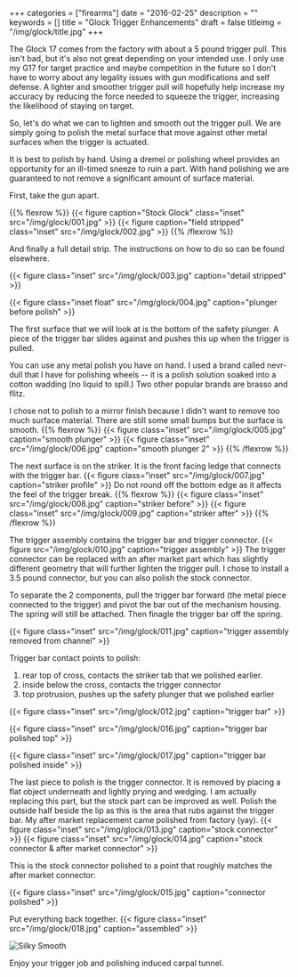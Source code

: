 +++
categories = ["firearms"]
date = "2016-02-25"
description = ""
keywords = []
title = "Glock Trigger Enhancements"
draft = false
titleimg = "/img/glock/title.jpg"
+++

The Glock 17 comes from the factory with about a 5 pound trigger pull. This isn't bad, but it's also not great depending on your intended use. I only use my G17 for target practice and maybe competition in the future so I don't have to worry about any legality issues with gun modifications and self defense. A lighter and smoother trigger pull will hopefully help increase my accuracy by reducing the force needed to squeeze the trigger, increasing the likelihood of staying on target.

So, let's do what we can to lighten and smooth out the trigger pull. We are simply going to polish the metal surface that move against other metal surfaces when the trigger is actuated. 

It is best to polish by hand. Using a dremel or polishing wheel provides an opportunity for an ill-timed sneeze to ruin a part. With hand polishing we are guaranteed to not remove a significant amount of surface material.

First, take the gun apart.

{{% flexrow %}}
{{< figure caption="Stock Glock" class="inset" src="/img/glock/001.jpg" >}}
{{< figure caption="field stripped" class="inset" src="/img/glock/002.jpg"  >}}
{{% /flexrow %}}

And finally a full detail strip. The instructions on how to do so can be found elsewhere.

{{< figure class="inset" src="/img/glock/003.jpg" caption="detail stripped" >}}


{{< figure class="inset float" src="/img/glock/004.jpg" caption="plunger before polish" >}}

The first surface that we will look at is the bottom of the safety plunger. A piece of the trigger bar slides against and pushes this up when the trigger is pulled.

You can use any metal polish you have on hand. I used a brand called nevr-dull that I have for polishing wheels -- it is a polish solution soaked into a cotton wadding (no liquid to spill.) Two other popular brands are brasso and flitz.


I chose not to polish to a mirror finish because I didn't want to remove too much surface material. There are still some small bumps but the surface is smooth.
{{% flexrow %}}
{{< figure class="inset" src="/img/glock/005.jpg" caption="smooth plunger" >}}
{{< figure class="inset" src="/img/glock/006.jpg" caption="smooth plunger 2" >}}
{{% /flexrow %}}


The next surface is on the striker. It is the front facing ledge that connects with the trigger bar.
{{< figure class="inset" src="/img/glock/007.jpg" caption="striker profile" >}}
Do not round off the bottom edge as it affects the feel of the trigger break.
{{% flexrow %}}
{{< figure class="inset" src="/img/glock/008.jpg" caption="striker before" >}}
{{< figure class="inset" src="/img/glock/009.jpg" caption="striker after" >}}
{{% /flexrow %}}

The trigger assembly contains the trigger bar and trigger connector. 
{{< figure src="/img/glock/010.jpg" caption="trigger assembly" >}}
The trigger connector can be replaced with an after market part which has slightly different geometry that will further lighten the trigger pull. I chose to install a 3.5 pound connector, but you can also polish the stock connector.

To separate the 2 components, pull the trigger bar forward (the metal piece connected to the trigger) and pivot the bar out of the mechanism housing. The spring will still be attached. Then finagle the trigger bar off the spring.

{{< figure class="inset" src="/img/glock/011.jpg" caption="trigger assembly removed from channel" >}}

Trigger bar contact points to polish:

1. rear top of cross, contacts the striker tab that we polished earlier.
2. inside below the cross, contacts the trigger connector
3. top protrusion, pushes up the safety plunger that we polished earlier

{{< figure class="inset" src="/img/glock/012.jpg" caption="trigger bar" >}}

{{< figure class="inset" src="/img/glock/016.jpg" caption="trigger bar polished top" >}}

{{< figure class="inset" src="/img/glock/017.jpg" caption="trigger bar polished inside" >}}

The last piece to polish is the trigger connector. It is removed by placing a flat object underneath and lightly prying and wedging. I am actually replacing this part, but the stock part can be improved as well. Polish the outside half beside the lip as this is the area that rubs against the trigger bar.
My after market replacement came polished from factory (yay).
{{< figure class="inset" src="/img/glock/013.jpg" caption="stock connector" >}}
{{< figure class="inset" src="/img/glock/014.jpg" caption="stock connector & after market connector" >}}

This is the stock connector polished to a point that roughly matches the after market connector:

{{< figure class="inset" src="/img/glock/015.jpg" caption="connector polished" >}}

Put everything back together.
{{< figure class="inset" src="/img/glock/018.jpg" caption="assembled" >}}

![Silky Smooth](https://41.media.tumblr.com/4ae0e852dc7cca4eb8908287f819a943/tumblr_nrzviaTYZM1ub8zmko1_500.jpg "Silky Smooth")

Enjoy your trigger job and polishing induced carpal tunnel.

